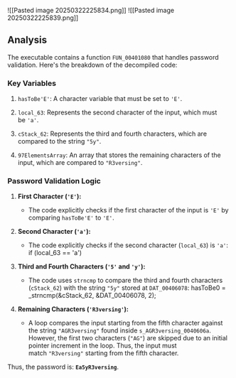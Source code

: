 ![[Pasted image 20250322225834.png]]
![[Pasted image 20250322225839.png]]

## **Analysis**

The executable contains a function `FUN_00401080` that handles password validation. Here's the breakdown of the decompiled code:

### **Key Variables**

1. `hasToBe'E'`: A character variable that must be set to `'E'`.
    
2. `local_63`: Represents the second character of the input, which must be `'a'`.
    
3. `cStack_62`: Represents the third and fourth characters, which are compared to the string `"5y"`.
    
4. `97ElementsArray`: An array that stores the remaining characters of the input, which are compared to `"R3versing"`.
    

### **Password Validation Logic**

1. **First Character (`'E'`):**
    
    - The code explicitly checks if the first character of the input is `'E'` by comparing `hasToBe'E'` to `'E'`.
2. **Second Character (`'a'`):**

    - The code explicitly checks if the second character (`local_63`) is `'a'`:
        if (local_63 == 'a')
        
3. **Third and Fourth Characters (`'5'` and `'y'`):**
    
    - The code uses `strncmp` to compare the third and fourth characters (`cStack_62`) with the string `"5y"` stored at `DAT_00406078`:
        hasToBe0 = _strncmp(&cStack_62, &DAT_00406078, 2);
        
4. **Remaining Characters (`'R3versing'`):**
    
    - A loop compares the input starting from the fifth character against the string `"AGR3versing"` found inside `s_AGR3versing_0040606a`. However, the first two characters (`"AG"`) are skipped due to an initial pointer increment in the loop. Thus, the input must match `"R3versing"` starting from the fifth character.

Thus, the password is: **`Ea5yR3versing`**.